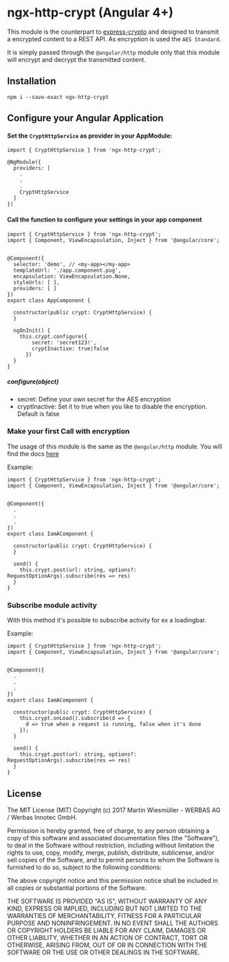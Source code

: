 # ngx-http-crypt (Angular 4+)

This module is the counterpart to [express-crypto](https://www.npmjs.com/package/express-crypto) and designed to transmit a encrypted content to a REST API. As encryption is used the `AES Standard`.

It is simply passed through the `@angular/http` module only that this module will encrypt and decrypt the transmitted content.

## Installation

```
npm i --save-exact ngx-http-crypt
```

## Configure your Angular Application

#### Set the `CryptHttpService` as provider in your AppModule:

```
import { CryptHttpService } from 'ngx-http-crypt';

@NgModule({
  providers: [
    .
    .
    .
    CryptHttpService
  ]
})

```

#### Call the function to configure your settings in your app component

```
import { CryptHttpService } from 'ngx-http-crypt';
import { Component, ViewEncapsulation, Inject } from '@angular/core';


@Component({
  selector: 'demo', // <my-app></my-app>
  templateUrl: './app.component.pug',
  encapsulation: ViewEncapsulation.None,
  styleUrls: [ ],
  providers: [ ]
})
export class AppComponent {

  constructor(public crypt: CryptHttpService) {
  }

  ngOnInit() {
    this.crypt.configure({
        secret: 'secret123!',
        cryptInactive: true|false
      })
  }
}
```

##### configure(object)

- secret: Define your own secret for the AES encryption
- cryptInactive: Set it to true when you like to disable the encryption. Default is false

### Make your first Call with encryption

The usage of this module is the same as the `@angular/http` module. You will find the docs [here](https://angular.io/api/http/Http)


Example:

```
import { CryptHttpService } from 'ngx-http-crypt';
import { Component, ViewEncapsulation, Inject } from '@angular/core';


@Component({
  .
  .
  .
})
export class IamAComponent {

  constructor(public crypt: CryptHttpService) {
  }

  send() {
    this.crypt.post(url: string, options?: RequestOptionArgs).subscribe(res => res)
  }
}

```

### Subscribe module activity

With this method it's possible to subscribe activity for ex a loadingbar.

Example:
```
import { CryptHttpService } from 'ngx-http-crypt';
import { Component, ViewEncapsulation, Inject } from '@angular/core';


@Component({
  .
  .
  .
})
export class IamAComponent {

  constructor(public crypt: CryptHttpService) {
    this.crypt.onLoad().subscribe(d => {
      d => true when a request is running, false when it's done
    });
  }

  send() {
    this.crypt.post(url: string, options?: RequestOptionArgs).subscribe(res => res)
  }
}

```

## License

The MIT License (MIT)
Copyright (c) 2017 Martin Wiesmüller - WERBAS AG / Werbas Innotec GmbH.

Permission is hereby granted, free of charge, to any person obtaining a copy of this software and associated documentation files (the "Software"), to deal in the Software without restriction, including without limitation the rights to use, copy, modify, merge, publish, distribute, sublicense, and/or sell copies of the Software, and to permit persons to whom the Software is furnished to do so, subject to the following conditions:

The above copyright notice and this permission notice shall be included in all copies or substantial portions of the Software.

THE SOFTWARE IS PROVIDED "AS IS", WITHOUT WARRANTY OF ANY KIND, EXPRESS OR IMPLIED, INCLUDING BUT NOT LIMITED TO THE WARRANTIES OF MERCHANTABILITY, FITNESS FOR A PARTICULAR PURPOSE AND NONINFRINGEMENT. IN NO EVENT SHALL THE AUTHORS OR COPYRIGHT HOLDERS BE LIABLE FOR ANY CLAIM, DAMAGES OR OTHER LIABILITY, WHETHER IN AN ACTION OF CONTRACT, TORT OR OTHERWISE, ARISING FROM, OUT OF OR IN CONNECTION WITH THE SOFTWARE OR THE USE OR OTHER DEALINGS IN THE SOFTWARE.
